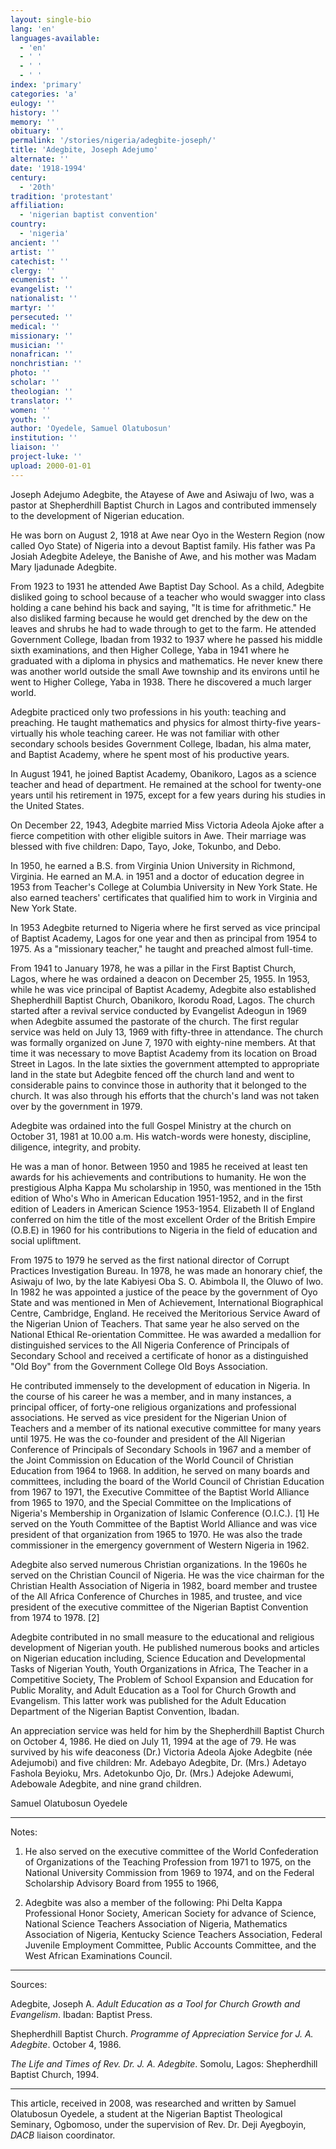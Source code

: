 ```yaml
---
layout: single-bio
lang: 'en'
languages-available:
  - 'en'
  - ' '
  - ' '
  - ' '
index: 'primary'
categories: 'a'
eulogy: ''
history: ''
memory: ''
obituary: ''
permalink: '/stories/nigeria/adegbite-joseph/'
title: 'Adegbite, Joseph Adejumo'
alternate: ''
date: '1918-1994'
century:
  - '20th'
tradition: 'protestant'
affiliation:
  - 'nigerian baptist convention'
country:
  - 'nigeria'
ancient: ''
artist: ''
catechist: ''
clergy: ''
ecumenist: ''
evangelist: ''
nationalist: ''
martyr: ''
persecuted: ''
medical: ''
missionary: ''
musician: ''
nonafrican: ''
nonchristian: ''
photo: ''
scholar: ''
theologian: ''
translator: ''
women: ''
youth: ''
author: 'Oyedele, Samuel Olatubosun'
institution: ''
liaison: ''
project-luke: ''
upload: 2000-01-01
---
```



Joseph Adejumo Adegbite, the Atayese of Awe and Asiwaju of Iwo, was a pastor at Shepherdhill Baptist Church in Lagos and contributed immensely to the development of Nigerian education.

He was born on August 2, 1918 at Awe near Oyo in the Western Region (now called Oyo State) of Nigeria into a devout Baptist family. His father was Pa Josiah Adegbite Adeleye, the Banishe of Awe, and his mother was Madam Mary Ijadunade Adegbite.

From 1923 to 1931 he attended Awe Baptist Day School. As a child, Adegbite disliked going to school because of a teacher who would swagger into class holding a cane behind his back and saying, "It is time for afrithmetic." He also disliked farming because he would get drenched by the dew on the leaves and shrubs he had to wade through to get to the farm. He attended Government College, Ibadan from 1932 to 1937 where he passed his middle sixth examinations, and then Higher College, Yaba in 1941 where he graduated with a diploma in physics and mathematics. He never knew there was another world outside the small Awe township and its environs until he went to Higher College, Yaba in 1938. There he discovered a much larger world.

Adegbite practiced only two professions in his youth: teaching and preaching. He taught mathematics and physics for almost thirty-five years-virtually his whole teaching career. He was not familiar with other secondary schools besides Government College, Ibadan, his alma mater, and Baptist Academy, where he spent most of his productive years.

In August 1941, he joined Baptist Academy, Obanikoro, Lagos as a science teacher and head of department. He remained at the school for twenty-one years until his retirement in 1975, except for a few years during his studies in the United States.

On December 22, 1943, Adegbite married Miss Victoria Adeola Ajoke after a fierce competition with other eligible suitors in Awe. Their marriage was blessed with five children: Dapo, Tayo, Joke, Tokunbo, and Debo.

In 1950, he earned a B.S. from Virginia Union University in Richmond, Virginia. He earned an M.A. in 1951 and a doctor of education degree in 1953 from Teacher's College at Columbia University in New York State. He also earned teachers' certificates that qualified him to work in Virginia and New York State.

In 1953 Adegbite returned to Nigeria where he first served as vice principal of Baptist Academy, Lagos for one year and then as principal from 1954 to 1975. As a "missionary teacher," he taught and preached almost full-time.

From 1941 to January 1978, he was a pillar in the First Baptist Church, Lagos, where he was ordained a deacon on December 25, 1955. In 1953, while he was vice principal of Baptist Academy, Adegbite also established Shepherdhill Baptist Church, Obanikoro, Ikorodu Road, Lagos. The church started after a revival service conducted by Evangelist Adeogun in 1969 when Adegbite assumed the pastorate of the church. The first regular service was held on July 13, 1969 with fifty-three in attendance. The church was formally organized on June 7, 1970 with eighty-nine members. At that time it was necessary to move Baptist Academy from its location on Broad Street in Lagos. In the late sixties the government attempted to appropriate land in the state but Adegbite fenced off the church land and went to considerable pains to convince those in authority that it belonged to the church. It was also through his efforts that the church's land was not taken over by the government in 1979.

Adegbite was ordained into the full Gospel Ministry at the church on October 31, 1981 at 10.00 a.m. His watch-words were honesty, discipline, diligence, integrity, and probity.

He was a man of honor. Between 1950 and 1985 he received at least ten awards for his achievements and contributions to humanity. He won the prestigious Alpha Kappa Mu scholarship in 1950, was mentioned in the 15th edition of Who's Who in American Education 1951-1952, and in the first edition of Leaders in American Science 1953-1954. Elizabeth II of England conferred on him the title of the most excellent Order of the British Empire (O.B.E) in 1960 for his contributions to Nigeria in the field of education and social upliftment.

From 1975 to 1979 he served as the first national director of Corrupt Practices Investigation Bureau. In 1978, he was made an honorary chief, the Asiwaju of Iwo, by the late Kabiyesi Oba S. O. Abimbola II, the Oluwo of Iwo. In 1982 he was appointed a justice of the peace by the government of Oyo State and was mentioned in Men of Achievement, International Biographical Centre, Cambridge, England. He received the Meritorious Service Award of the Nigerian Union of Teachers. That same year he also served on the National Ethical Re-orientation Committee. He was awarded a medallion for distinguished services to the All Nigeria Conference of Principals of Secondary School and received a certificate of honor as a distinguished "Old Boy" from the Government College Old Boys Association.

He contributed immensely to the development of education in Nigeria. In the course of his career he was a member, and in many instances, a principal officer, of forty-one religious organizations and professional associations. He served as vice president for the Nigerian Union of Teachers and a member of its national executive committee for many years until 1975. He was the co-founder and president of the All Nigerian Conference of Principals of Secondary Schools in 1967 and a member of the Joint Commission on Education of the World Council of Christian Education from 1964 to 1968. In addition, he served on many boards and committees, including the board of the World Council of Christian Education from 1967 to 1971, the Executive Committee of the Baptist World Alliance from 1965 to 1970, and the Special Committee on the Implications of Nigeria's Membership in Organization of Islamic Conference (O.I.C.). [1]  He served on the Youth Committee of the Baptist World Alliance and was vice president of that organization from 1965 to 1970. He was also the trade commissioner in the emergency government of Western Nigeria in 1962.

Adegbite also served numerous Christian organizations. In the 1960s he served on the Christian Council of Nigeria. He was the vice chairman for the Christian Health Association of Nigeria in 1982, board member and trustee of the All Africa Conference of Churches in 1985, and trustee, and vice president of the executive committee of the Nigerian Baptist Convention from 1974 to 1978. [2]

Adegbite contributed in no small measure to the educational and religious development of Nigerian youth. He published numerous books and articles on Nigerian education including, Science Education and Developmental Tasks of Nigerian Youth, Youth Organizations in Africa, The Teacher in a Competitive Society, The Problem of School Expansion and Education for Public Morality, and Adult Education as a Tool for Church Growth and Evangelism. This latter work was published for the Adult Education Department of the Nigerian Baptist Convention, Ibadan.

An appreciation service was held for him by the Shepherdhill Baptist Church on October 4, 1986. He died on July 11, 1994 at the age of 79. He was survived by his wife deaconess (Dr.) Victoria Adeola Ajoke Adegbite (née Adejumobi) and five children: Mr. Adebayo Adegbite, Dr. (Mrs.) Adetayo Fashola Beyioku, Mrs. Adetokunbo Ojo, Dr. (Mrs.) Adejoke Adewumi,  Adebowale Adegbite, and nine grand children.

Samuel Olatubosun Oyedele

---

Notes:

1. He also served on the executive committee of the World Confederation of Organizations of the Teaching Profession from 1971 to 1975, on the National University Commission from 1969 to 1974, and on the Federal Scholarship Advisory Board from 1955 to 1966,

2. Adegbite was also a member of the following: Phi Delta Kappa Professional Honor Society, American Society for advance of Science, National Science Teachers Association of Nigeria, Mathematics Association of Nigeria, Kentucky Science Teachers Association, Federal Juvenile Employment Committee, Public Accounts Committee, and the West African Examinations Council.

---

Sources:

Adegbite, Joseph A. *Adult Education as a Tool for Church Growth and Evangelism*. Ibadan: Baptist Press.

Shepherdhill Baptist Church. *Programme of Appreciation Service for J. A. Adegbite*. October 4, 1986.

*The Life and Times of Rev. Dr. J. A. Adegbite*. Somolu, Lagos: Shepherdhill Baptist Church, 1994.

---

This article, received in 2008, was researched and written by Samuel Olatubosun Oyedele, a student at the Nigerian Baptist Theological Seminary, Ogbomoso, under the supervision of Rev. Dr. Deji Ayegboyin, *DACB* liaison coordinator.
